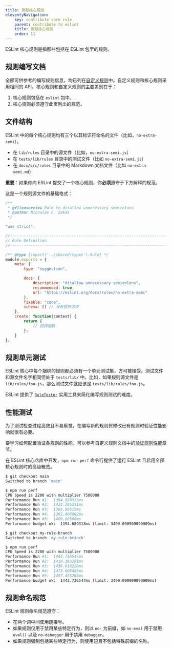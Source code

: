 ```yaml
---
title: 贡献核心规则
eleventyNavigation:
    key: contribute core rule
    parent: contribute to eslint
    title: 贡献核心规则
    order: 11
---
```


ESLint 核心规则是指那些包括在 ESLint 包里的规则。

## 规则编写文档

全部可供参考的编写规则信息，均已列在[自定义规则](../extend/custom-rules)中。自定义规则和核心规则采用相同的 API。核心规则和自定义规则的主要差别在于：

1. 核心规则包括在 `eslint` 包中。
1. 核心规则必须遵守此页列出的规范。

## 文件结构

ESLint 中的每个核心规则均有三个以其标识符命名的文件（比如，`no-extra-semi`）。

* 在 `lib/rules` 目录中的源文件（比如，`no-extra-semi.js`）
* 在 `tests/lib/rules` 目录中的测试文件（比如 `no-extra-semi.js`）
* 在 `docs/src/rules` 目录中的 Markdown 文档文件（比如 `no-extra-semi.md`）

**重要**：如果你向 ESLint 提交了一个核心规则，你**必须**遵守于下方解释的规范。

这是一个规则源文件的基础格式：

```js
/**
 * @fileoverview Rule to disallow unnecessary semicolons
 * @author Nicholas C. Zakas
 */

"use strict";

//------------------------------------------------------------------------------
// Rule Definition
//------------------------------------------------------------------------------

/** @type {import('../shared/types').Rule} */
module.exports = {
    meta: {
        type: "suggestion",

        docs: {
            description: "disallow unnecessary semicolons",
            recommended: true,
            url: "https://eslint.org/docs/rules/no-extra-semi"
        },
        fixable: "code",
        schema: [] // 没有提供选项
    },
    create: function(context) {
        return {
            // 回调函数
        };
    }
};
```

## 规则单元测试

ESLint 核心中每个捆绑的规则都必须有一个单元测试集，方可被接受。测试文件和源文件名字相同但处于 `tests/lib/` 中。比如，如果规则源文件是 `lib/rules/foo.js`，那么测试文件就应该是 `tests/lib/rules/foo.js`。

ESLint 提供了 [`RuleTester`](../integrate/nodejs-api#ruletester) 实用工具来简化编写规则测试的难度。

## 性能测试

为了测试检查过程高效且不易察觉，在编写新的规则货修改已有规则时验证性能影响就很有必要。

要学习如何配置验证各规则的性能，可以参考自定义规则文档中的[验证规则性能](../extend/custom-rules#验证规则性能)章节。

在 ESLint 核心仓库中开发，`npm run perf` 命令行提供了运行 ESLint 且启用全部核心规则时的高级概览。

```bash
$ git checkout main
Switched to branch 'main'

$ npm run perf
CPU Speed is 2200 with multiplier 7500000
Performance Run #1:  1394.689313ms
Performance Run #2:  1423.295351ms
Performance Run #3:  1385.09515ms
Performance Run #4:  1382.406982ms
Performance Run #5:  1409.68566ms
Performance budget ok:  1394.689313ms (limit: 3409.090909090909ms)

$ git checkout my-rule-branch
Switched to branch 'my-rule-branch'

$ npm run perf
CPU Speed is 2200 with multiplier 7500000
Performance Run #1:  1443.736547ms
Performance Run #2:  1419.193291ms
Performance Run #3:  1436.018228ms
Performance Run #4:  1473.605485ms
Performance Run #5:  1457.455283ms
Performance budget ok:  1443.736547ms (limit: 3409.090909090909ms)
```

## 规则命名规范

ESLint 规则命名规范遵守：

* 在两个词中间使用连接号。
* 如果规则仅用于禁用某些特定行为，则以 `no-` 为前缀，如 `no-eval` 用于禁用 `eval()` 以及 `no-debugger` 用于禁用 `debugger`。
* 如果规则强制包括某些特定行为，则使用短且不包括特殊前缀的名称。

